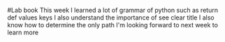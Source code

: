 #Lab book
This week I learned a lot of grammar of python
such as
return
def
values keys
I also understand the importance of see clear title
I also know how to determine the only path
I'm looking forward to next week to learn more